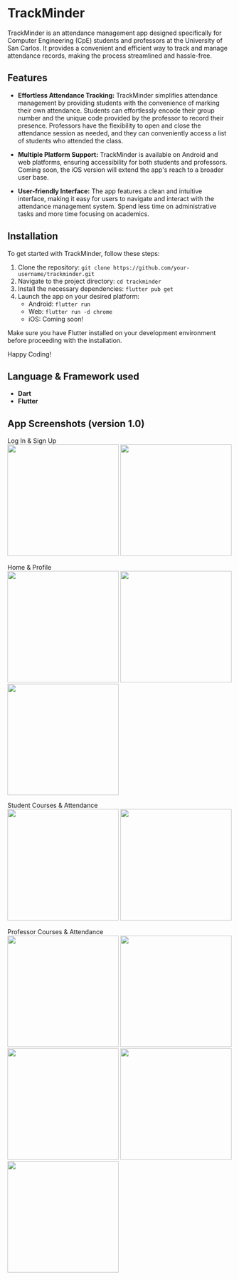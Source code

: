 # TrackMinder

TrackMinder is an attendance management app designed specifically for Computer Engineering (CpE) students and professors at the University of San Carlos. It provides a convenient and efficient way to track and manage attendance records, making the process streamlined and hassle-free.

## Features

- **Effortless Attendance Tracking:** TrackMinder simplifies attendance management by providing students with the convenience of marking their own attendance. Students can effortlessly encode their group number and the unique code provided by the professor to record their presence. Professors have the flexibility to open and close the attendance session as needed, and they can conveniently access a list of students who attended the class.

- **Multiple Platform Support:** TrackMinder is available on Android and web platforms, ensuring accessibility for both students and professors. Coming soon, the iOS version will extend the app's reach to a broader user base.

- **User-friendly Interface:** The app features a clean and intuitive interface, making it easy for users to navigate and interact with the attendance management system. Spend less time on administrative tasks and more time focusing on academics.

## Installation

To get started with TrackMinder, follow these steps:

1. Clone the repository: `git clone https://github.com/your-username/trackminder.git`
2. Navigate to the project directory: `cd trackminder`
3. Install the necessary dependencies: `flutter pub get`
4. Launch the app on your desired platform:
   - Android: `flutter run`
   - Web: `flutter run -d chrome`
   - iOS: Coming soon!

Make sure you have Flutter installed on your development environment before proceeding with the installation.

Happy Coding!

## Language & Framework used

- **Dart**
- **Flutter**

## App Screenshots (version 1.0)

Log In & Sign Up</br>
<img src="assets/images/screenshots/ss1.png" width="250"> <img src="assets/images/screenshots/ss2.png" width="250">

Home & Profile</br>
<img src="assets/images/screenshots/ss3.png" width="250"> <img src="assets/images/screenshots/ss4.png" width="250"> <img src="assets/images/screenshots/ss5.png" width="250">

Student Courses & Attendance</br>
<img src="assets/images/screenshots/ss10.png" width="250"> <img src="assets/images/screenshots/ss11.png" width="250">

Professor Courses & Attendance</br>
<img src="assets/images/screenshots/ss6.png" width="250"> <img src="assets/images/screenshots/ss7.png" width="250"> <img src="assets/images/screenshots/ss8.png" width="250"> <img src="assets/images/screenshots/ss9.png" width="250"> <img src="assets/images/screenshots/ss10.png" width="250">

